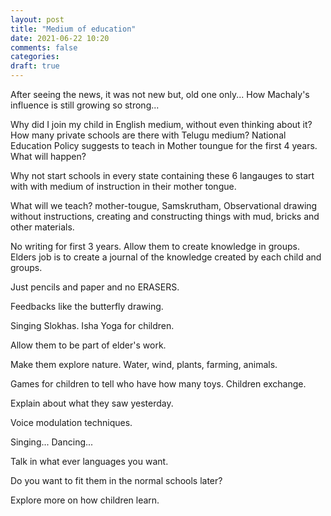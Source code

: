 ```yaml
---
layout: post
title: "Medium of education"
date: 2021-06-22 10:20
comments: false
categories:
draft: true
---
```



After seeing the news, it was not new but, old one only...
How Machaly's influence is still growing so strong...

Why did I join my child in English medium, without even thinking about it?
How many private schools are there with Telugu medium?
National Education Policy suggests to teach in Mother toungue for the first 4 years. What will happen?

Why not start schools in every state containing these 6 langauges to start with with medium of instruction in their mother tongue.

What will we teach?
mother-tougue, Samskrutham, Observational drawing without instructions, creating and constructing things with mud, bricks and other materials.

No writing for first 3 years. Allow them to create knowledge in groups. Elders job is to create a journal of the knowledge created by each child and groups.

Just pencils and paper and no ERASERS.

Feedbacks like the butterfly drawing.

Singing Slokhas. Isha Yoga for children.

Allow them to be part of elder's work.

Make them explore nature. Water, wind, plants, farming, animals.

Games for children to tell who have how many toys. Children exchange.

Explain about what they saw yesterday.

Voice modulation techniques.

Singing...
Dancing...

Talk in what ever languages you want.

Do you want to fit them in the normal schools later?

Explore more on how children learn.



